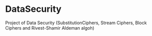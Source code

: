 # DataSecurity
Project of Data Security (SubstitutionCiphers, Stream Ciphers, Block Ciphers and Rivest-Shamir Aldeman algoh)
